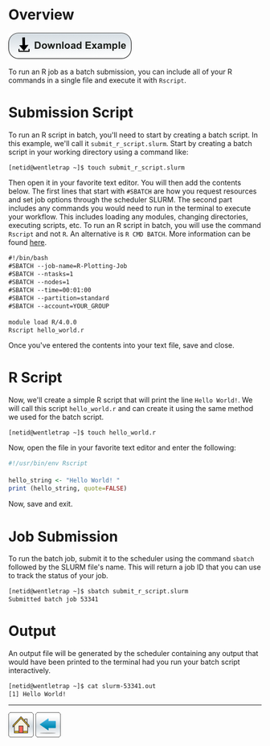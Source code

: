 # Overview

[![](/Images/Download-Button.png)](basic-r-job.tar.gz)

To run an R job as a batch submission, you can include all of your R commands in a single file and execute it with ```Rscript```.

# Submission Script
To run an R script in batch, you'll need to start by creating a batch script. In this example, we'll call it ```submit_r_script.slurm```. Start by creating a batch script in your working directory using a command like:

```console
[netid@wentletrap ~]$ touch submit_r_script.slurm 
```
Then open it in your favorite text editor. You will then add the contents below. The first lines that start with ```#SBATCH``` are how you request resources and set job options through the scheduler SLURM. The second part includes any commands you would need to run in the terminal to execute your workflow. This includes loading any modules, changing directories, executing scripts, etc. To run an R script in batch, you will use the command ```Rscript``` and not ```R```. An alternative is ```R CMD BATCH```. More information can be found [here](https://stackoverflow.com/questions/21969145/why-or-when-is-rscript-or-littler-better-than-r-cmd-batch).

```console
#!/bin/bash
#SBATCH --job-name=R-Plotting-Job
#SBATCH --ntasks=1
#SBATCH --nodes=1 
#SBATCH --time=00:01:00   
#SBATCH --partition=standard
#SBATCH --account=YOUR_GROUP

module load R/4.0.0
Rscript hello_world.r
```

Once you've entered the contents into your text file, save and close. 

# R Script
Now, we'll create a simple R script that will print the line ```Hello World!```. We will call this script ```hello_world.r``` and can create it using the same method we used for the batch script. 

```console
[netid@wentletrap ~]$ touch hello_world.r
```

Now, open the file in your favorite text editor and enter the following:

```R
#!/usr/bin/env Rscript

hello_string <- "Hello World! "
print (hello_string, quote=FALSE)
```

Now, save and exit. 

# Job Submission

To run the batch job, submit it to the scheduler using the command ```sbatch``` followed by the SLURM file's name. This will return a job ID that you can use to track the status of your job. 

```console
[netid@wentletrap ~]$ sbatch submit_r_script.slurm 
Submitted batch job 53341
```

# Output
An output file will be generated by the scheduler containing any output that would have been printed to the terminal had you run your batch script interactively. 

```console
[netid@wentletrap ~]$ cat slurm-53341.out 
[1] Hello World! 
```


------------

[![](/Images/home.png)](https://ua-researchcomputing-hpc.github.io/) 
[![](/Images/back.png)](../)
